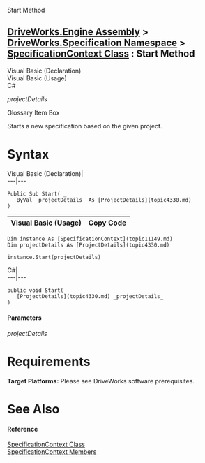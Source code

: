 Start Method   
  
[DriveWorks.Engine Assembly](topic2156.md) > [DriveWorks.Specification Namespace](topic10764.md) > [SpecificationContext Class](topic11149.md) : Start Method  
---  
  
Visual Basic (Declaration)    
Visual Basic (Usage)    
C# 

_projectDetails_
    

Glossary Item Box

Starts a new specification based on the given project. 

# Syntax

Visual Basic (Declaration)|   
---|---  
      
    
    Public Sub Start( _
       ByVal _projectDetails_ As [ProjectDetails](topic4330.md) _
    )   
  
Visual Basic (Usage)| Copy Code  
---|---  
      
    
    Dim instance As [SpecificationContext](topic11149.md)
    Dim projectDetails As [ProjectDetails](topic4330.md)
     
    instance.Start(projectDetails)  
  
C#|   
---|---  
      
    
    public void Start( 
       [ProjectDetails](topic4330.md) _projectDetails_
    )  
  
#### Parameters

 _projectDetails_
    

# Requirements

**Target Platforms:** Please see DriveWorks software prerequisites.

# See Also

#### Reference

[SpecificationContext Class](topic11149.md)   
[SpecificationContext Members](topic11150.md)


